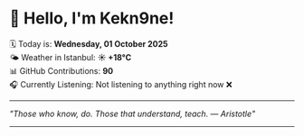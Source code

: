 # 👋 Hello, I'm Kekn9ne!

🗓️ Today is: **Wednesday, 01 October 2025**  
🌤️ Weather in Istanbul: **☀️   +18°C**  
📊 GitHub Contributions: **90**  
🎧 Currently Listening: Not listening to anything right now ❌

---

_"Those who know, do. Those that understand, teach. — *Aristotle*"_

---
